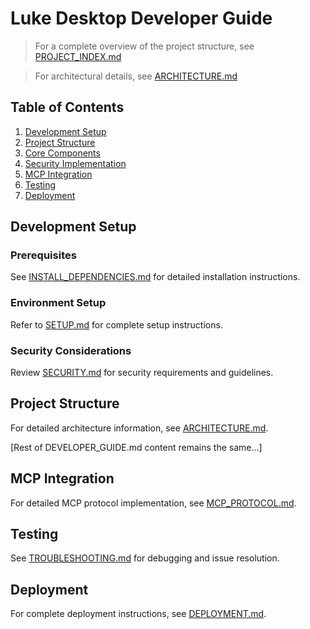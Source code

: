 # Luke Desktop Developer Guide

> For a complete overview of the project structure, see [PROJECT_INDEX.md](../PROJECT_INDEX.md)

> For architectural details, see [ARCHITECTURE.md](ARCHITECTURE.md)

## Table of Contents
1. [Development Setup](#development-setup)
2. [Project Structure](#project-structure)
3. [Core Components](#core-components)
4. [Security Implementation](#security-implementation)
5. [MCP Integration](#mcp-integration)
6. [Testing](#testing)
7. [Deployment](#deployment)

## Development Setup

### Prerequisites
See [INSTALL_DEPENDENCIES.md](../INSTALL_DEPENDENCIES.md) for detailed installation instructions.

### Environment Setup
Refer to [SETUP.md](../SETUP.md) for complete setup instructions.

### Security Considerations
Review [SECURITY.md](../SECURITY.md) for security requirements and guidelines.

## Project Structure
For detailed architecture information, see [ARCHITECTURE.md](ARCHITECTURE.md).

[Rest of DEVELOPER_GUIDE.md content remains the same...]

## MCP Integration
For detailed MCP protocol implementation, see [MCP_PROTOCOL.md](MCP_PROTOCOL.md).

## Testing
See [TROUBLESHOOTING.md](TROUBLESHOOTING.md) for debugging and issue resolution.

## Deployment
For complete deployment instructions, see [DEPLOYMENT.md](DEPLOYMENT.md).